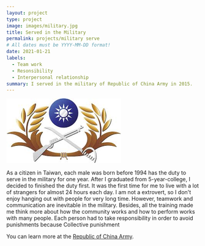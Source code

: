 ```yaml
---
layout: project
type: project
image: images/military.jpg
title: Served in the Military
permalink: projects/military serve
# All dates must be YYYY-MM-DD format!
date: 2021-01-21
labels:
  - Team work
  - Resonsibility
  - Interpersonal relationship
summary: I served in the military of Republic of China Army in 2015.
---
```


<div class="ui small rounded images">
  <img class="ui image" src="../images/army.jpg">
</div>

As a citizen in Taiwan, each male was born before 1994 has the duty to serve in the military for one year. After I graduated from 5-year-college, I decided to finished the duty first. It was the first time for me to live with a lot of strangers for almost 24 hours each day. I am not a extrovert, so I don't enjoy hanging out with people for very long time. However, teamwork and communication are inevitable in the military. Besides, all the training made me think more about how the community works and how to perform works with many people. Each person had to take responsibility in order to avoid punishments because Collective punishment 

You can learn more at the [Republic of China Army](http://army.mnd.gov.tw).



